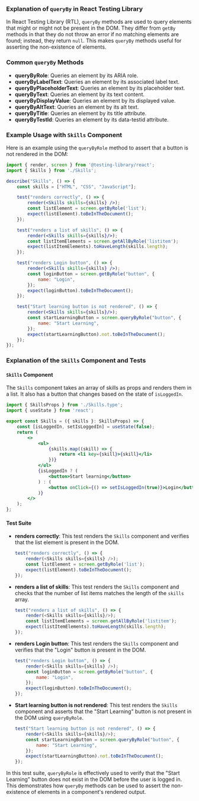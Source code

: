 ### Explanation of `queryBy` in React Testing Library

In React Testing Library (RTL), `queryBy` methods are used to query elements that might or might not be present in the DOM. They differ from `getBy` methods in that they do not throw an error if no matching elements are found; instead, they return `null`. This makes `queryBy` methods useful for asserting the non-existence of elements.

### Common `queryBy` Methods

- **queryByRole**: Queries an element by its ARIA role.
- **queryByLabelText**: Queries an element by its associated label text.
- **queryByPlaceholderText**: Queries an element by its placeholder text.
- **queryByText**: Queries an element by its text content.
- **queryByDisplayValue**: Queries an element by its displayed value.
- **queryByAltText**: Queries an element by its alt text.
- **queryByTitle**: Queries an element by its title attribute.
- **queryByTestId**: Queries an element by its data-testid attribute.

### Example Usage with `Skills` Component

Here is an example using the `queryByRole` method to assert that a button is not rendered in the DOM:

```jsx
import { render, screen } from '@testing-library/react';
import { Skills } from './Skills';

describe("Skills", () => {
    const skills = ["HTML", "CSS", "JavaScript"];

    test("renders correctly", () => {
        render(<Skills skills={skills} />);
        const listElement = screen.getByRole('list');
        expect(listElement).toBeInTheDocument();
    });

    test("renders a list of skills", () => {
        render(<Skills skills={skills}/>);
        const listItemElements = screen.getAllByRole('listitem');
        expect(listItemElements).toHaveLength(skills.length);
    });

    test("renders Login button", () => {
        render(<Skills skills={skills} />);
        const loginButton = screen.getByRole("button", {
            name: "Login",
        });
        expect(loginButton).toBeInTheDocument();
    });

    test("Start learning button is not rendered", () => {
        render(<Skills skills={skills}/>);
        const startLearningButton = screen.queryByRole("button", {
            name: "Start Learning",
        });
        expect(startLearningButton).not.toBeInTheDocument();
    });
});
```

### Explanation of the `Skills` Component and Tests

#### `Skills` Component

The `Skills` component takes an array of skills as props and renders them in a list. It also has a button that changes based on the state of `isLoggedIn`.

```jsx
import { SkillsProps } from './Skills.type';
import { useState } from 'react';

export const Skills = ({ skills }: SkillsProps) => {
    const [isLoggedIn, setIsLoggedIn] = useState(false);
    return (
        <>
            <ul>
                {skills.map((skill) => {
                    return <li key={skill}>{skill}</li>
                })}
            </ul>
            {isLoggedIn ? (
                <button>Start learning</button>
            ) : (
                <button onClick={() => setIsLoggedIn(true)}>Login</button>
            )}
        </>
    );
};
```

#### Test Suite

- **renders correctly**: This test renders the `Skills` component and verifies that the list element is present in the DOM.
  ```javascript
  test("renders correctly", () => {
      render(<Skills skills={skills} />);
      const listElement = screen.getByRole('list');
      expect(listElement).toBeInTheDocument();
  });
  ```

- **renders a list of skills**: This test renders the `Skills` component and checks that the number of list items matches the length of the `skills` array.
  ```javascript
  test("renders a list of skills", () => {
      render(<Skills skills={skills}/>);
      const listItemElements = screen.getAllByRole('listitem');
      expect(listItemElements).toHaveLength(skills.length);
  });
  ```

- **renders Login button**: This test renders the `Skills` component and verifies that the "Login" button is present in the DOM.
  ```javascript
  test("renders Login button", () => {
      render(<Skills skills={skills} />);
      const loginButton = screen.getByRole("button", {
          name: "Login",
      });
      expect(loginButton).toBeInTheDocument();
  });
  ```

- **Start learning button is not rendered**: This test renders the `Skills` component and asserts that the "Start Learning" button is not present in the DOM using `queryByRole`.
  ```javascript
  test("Start learning button is not rendered", () => {
      render(<Skills skills={skills}/>);
      const startLearningButton = screen.queryByRole("button", {
          name: "Start Learning",
      });
      expect(startLearningButton).not.toBeInTheDocument();
  });
  ```

In this test suite, `queryByRole` is effectively used to verify that the "Start Learning" button does not exist in the DOM before the user is logged in. This demonstrates how `queryBy` methods can be used to assert the non-existence of elements in a component's rendered output.
